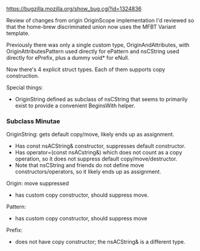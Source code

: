 https://bugzilla.mozilla.org/show_bug.cgi?id=1324836

Review of changes from origin OriginScope implementation I'd reviewed so that
the home-brew discriminated union now uses the MFBT Variant template.

Previously there was only a single custom type, OriginAndAttributes, with
OriginAttributesPattern used directly for ePattern and nsCString used directly
for ePrefix, plus a dummy void* for eNull.

Now there's 4 explicit struct types.  Each of them supports copy construction.

Special things:
* OriginString defined as subclass of nsCString that seems to primarily exist to
  provide a convenient BeginsWith helper.


### Subclass Minutae

OriginString: gets default copy/move, likely ends up as assignment.
* Has const nsACString& constructor, suppresses default constructor.
* Has operator=(const nsACstring&) which does not count as a copy operation, so
  it does not suppress default copy/move/destructor.
* Note that nsCString and friends do not define move constructors/operators, so
  it likely ends up as assignment.

Origin: move suppressed
* has custom copy constructor, should suppress move.

Pattern:
* has custom copy constructor, should suppress move

Prefix:
* does not have copy constructor; the nsACString& is a different type.
